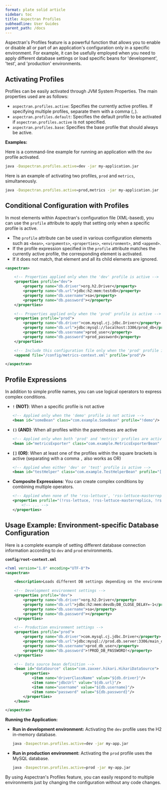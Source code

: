 ```yaml
---
format: plate solid article
sidebar: toc
title: Aspectran Profiles
subheadline: User Guides
parent_path: /docs
---
```


Aspectran's Profiles feature is a powerful function that allows you to enable or disable all or part of an application's configuration only in a specific environment. For example, it can be usefully employed when you need to apply different database settings or load specific beans for 'development', 'test', and 'production' environments.

## Activating Profiles

Profiles can be easily activated through JVM System Properties. The main properties used are as follows:

- `aspectran.profiles.active`: Specifies the currently active profiles. If specifying multiple profiles, separate them with a comma (`,`).
- `aspectran.profiles.default`: Specifies the default profile to be activated if `aspectran.profiles.active` is not specified.
- `aspectran.profiles.base`: Specifies the base profile that should always be active.

**Examples:**

Here is a command-line example for running an application with the `dev` profile activated.

```bash
java -Daspectran.profiles.active=dev -jar my-application.jar
```

Here is an example of activating two profiles, `prod` and `metrics`, simultaneously.

```bash
java -Daspectran.profiles.active=prod,metrics -jar my-application.jar
```

## Conditional Configuration with Profiles

In most elements within Aspectran's configuration file (XML-based), you can use the `profile` attribute to apply that setting only when a specific profile is active.

- The `profile` attribute can be used in various configuration elements such as `<bean>`, `<arguments>`, `<properties>`, `<environment>`, and `<append>`.
- If the profile expression specified in the `profile` attribute matches the currently active profile, the corresponding element is activated.
- If it does not match, that element and all its child elements are ignored.

```xml
<aspectran>

    <!-- Properties applied only when the 'dev' profile is active -->
    <properties profile="dev">
        <property name="db.driver">org.h2.Driver</property>
        <property name="db.url">jdbc:h2:mem:testdb</property>
        <property name="db.username">sa</property>
        <property name="db.password"></property>
    </properties>

    <!-- Properties applied only when the 'prod' profile is active -->
    <properties profile="prod">
        <property name="db.driver">com.mysql.cj.jdbc.Driver</property>
        <property name="db.url">jdbc:mysql://localhost:3306/prod_db</property>
        <property name="db.username">prod_user</property>
        <property name="db.password">prod_password</property>
    </properties>

    <!-- Include this configuration file only when the 'prod' profile is active -->
    <append file="/config/metrics-context.xml" profile="prod"/>

</aspectran>
```

## Profile Expressions

In addition to simple profile names, you can use logical operators to express complex conditions.

- **`!` (NOT)**: When a specific profile is not active
  ```xml
  <!-- Applied only when the 'demo' profile is not active -->
  <bean id="someBean" class="com.example.SomeBean" profile="!demo"/>
  ```

- **`()` (AND)**: When all profiles within the parentheses are active
  ```xml
  <!-- Applied only when both 'prod' and 'metrics' profiles are active -->
  <bean id="metricsExporter" class="com.example.MetricsExporterBean" profile="(prod, metrics)"/>
  ```

- **`[]` (OR)**: When at least one of the profiles within the square brackets is active (separating with a comma `,` also works as OR)
  ```xml
  <!-- Applied when either 'dev' or 'test' profile is active -->
  <bean id="testHelper" class="com.example.TestHelperBean" profile="[dev, test]"/>
  ```

- **Composite Expressions**: You can create complex conditions by combining multiple operators.
  ```xml
  <!-- Applied when none of the 'rss-lettuce', 'rss-lettuce-masterreplica', 'rss-lettuce-cluster' profiles are active -->
  <properties profile="(!rss-lettuce, !rss-lettuce-masterreplica, !rss-lettuce-cluster)">
      <!-- ... -->
  </properties>
  ```

## Usage Example: Environment-specific Database Configuration

Here is a complete example of setting different database connection information according to `dev` and `prod` environments.

**`config/root-context.xml`**
```xml
<?xml version="1.0" encoding="UTF-8"?>
<aspectran>

    <description>Loads different DB settings depending on the environment.</description>

    <!-- Development environment settings -->
    <properties profile="dev">
        <property name="db.driver">org.h2.Driver</property>
        <property name="db.url">jdbc:h2:mem:devdb;DB_CLOSE_DELAY=-1</property>
        <property name="db.username">sa</property>
        <property name="db.password"></property>
    </properties>

    <!-- Production environment settings -->
    <properties profile="prod">
        <property name="db.driver">com.mysql.cj.jdbc.Driver</property>
        <property name="db.url">jdbc:mysql://prod.db.server:3306/main_db</property>
        <property name="db.username">prod_db_user</property>
        <property name="db.password">!PROD_DB_PASSWORD!</property>
    </properties>

    <!-- Data source bean definition -->
    <bean id="dataSource" class="com.zaxxer.hikari.HikariDataSource">
        <properties>
            <item name="driverClassName" value="${db.driver}"/>
            <item name="jdbcUrl" value="${db.url}"/>
            <item name="username" value="${db.username}"/>
            <item name="password" value="${db.password}"/>
        </properties>
    </bean>

</aspectran>
```

**Running the Application:**

- **Run in development environment:** Activating the `dev` profile uses the H2 in-memory database.
  ```bash
  java -Daspectran.profiles.active=dev -jar my-app.jar
  ```

- **Run in production environment:** Activating the `prod` profile uses the MySQL database.
  ```bash
  java -Daspectran.profiles.active=prod -jar my-app.jar
  ```

By using Aspectran's Profiles feature, you can easily respond to multiple environments just by changing the configuration without any code changes.
